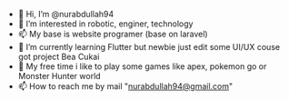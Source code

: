 - 👋 Hi, I’m @nurabdullah94
- 👀 I’m interested in robotic, enginer, technology
- 📫 My base is website programer (base on laravel)
- 🌱 I’m currently learning Flutter but newbie just edit some UI/UX couse got project Bea Cukai
- 💞️ My free time i like to play some games like apex, pokemon go or Monster Hunter world
- 📫 How to reach me by mail "nurabdullah94@gmail.com"

<!---
nurabdullah94/nurabdullah94 is a ✨ special ✨ repository because its `README.md` (this file) appears on your GitHub profile.
You can click the Preview link to take a look at your changes.
--->
